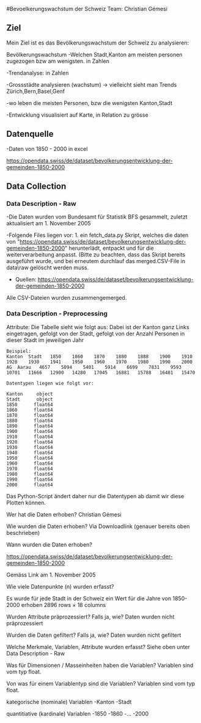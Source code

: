 #Bevoelkerungswachstum der Schweiz
Team: Christian Gémesi

## Ziel
Mein Ziel ist es das Bevölkerungswachstum der Schweiz zu analysieren:

Bevölkerungswachstum
-Welchen Stadt,Kanton am meisten personen zugezogen bzw am wenigsten.
	in Zahlen

-Trendanalyse:
	in Zahlen

-Grossstädte analysieren (wachstum) -> vielleicht sieht man Trends
	Zürich,Bern,Basel,Genf

-wo leben die meisten Personen, bzw die wenigsten
	Kanton,Stadt

-Entwicklung visualisiert auf Karte, in Relation zu grösse 

## Datenquelle

-Daten von 1850 - 2000 in excel

https://opendata.swiss/de/dataset/bevolkerungsentwicklung-der-gemeinden-1850-2000

## Data Collection

### Data Description - Raw

-Die Daten wurden vom Bundesamt für Statistik BFS gesammelt, zuletzt aktualisiert am 1. November 2005

-Folgende Files liegen vor:
	1. ein fetch_data.py Skript, welches die daten von "https://opendata.swiss/de/dataset/bevolkerungsentwicklung-der-gemeinden-1850-2000" herunterlädt, entpackt und für
	die weiterverarbeitung anpasst. (Bitte zu beachten, dass das Skript bereits ausgeführt wurde, und bei erneutem durchlauf das merged.CSV-File in data\raw gelöscht werden muss.  

- Quellen:
	https://opendata.swiss/de/dataset/bevolkerungsentwicklung-der-gemeinden-1850-2000

Alle CSV-Dateien wurden zusammengemerged.

### Data Description - Preprocessing

Attribute:
	Die Tabelle sieht wie folgt aus: Dabei ist der Kanton ganz Links eingetragen, gefolgt von der Stadt, gefolgt von der Anzahl Personen in dieser Stadt im jeweiligen Jahr

	Beispiel:
	Kanton	Stadt	1850	1860	1870	1880	1888	1900	1910	1920	1930	1941	1950	1960	1970	1980	1990	2000
	AG	Aarau	4657	5094	5401	5914	6699	7831	9593	10701	11666	12900	14280	17045	16881	15788	16481	15470

	Datentypen liegen wie folgt vor:

	Kanton     object
	Stadt      object
	1850      float64
	1860      float64
	1870      float64
	1880      float64
	1890      float64
	1900      float64
	1910      float64
	1920      float64
	1930      float64
	1940      float64
	1950      float64
	1960      float64
	1970      float64
	1980      float64
	1990      float64
	2000      float64
    
Das Python-Script ändert daher nur die Datentypen ab damit wir diese Plotten können.


Wer hat die Daten erhoben?
Christian Gémesi

Wie wurden die Daten erhoben?
Via Downloadlink (genauer bereits oben beschrieben)

Wann wurden die Daten erhoben?

https://opendata.swiss/de/dataset/bevolkerungsentwicklung-der-gemeinden-1850-2000

Gemäss Link am 1. November 2005

Wie viele Datenpunkte (n) wurden erfasst?

Es wurde für jede Stadt in der Schweiz ein Wert für die Jahre von 1850-2000 erhoben
2896 rows × 18 columns

Wurden Attribute präprozessiert? Falls ja, wie?
Daten wurden nicht präprozessiert

Wurden die Daten gefiltert? Falls ja, wie?
Daten wurden nicht gefiltert

Welche Merkmale, Variablen, Attribute wurden erfasst?
Siehe oben unter Data Description - Raw

Was für Dimensionen / Masseinheiten haben die Variablen?
Variablen sind vom typ float.

Von was für einem Variablentyp sind die Variablen?
Variablen sind vom typ float.

kategorische (nominale) Variablen
-Kanton
-Stadt

quantitiative (kardinale) Variablen
-1850
-1860
-...
-2000




